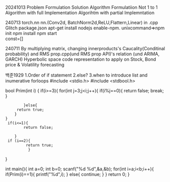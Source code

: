20241013
Problem Formulation
Solution Algorithm Formulatiion
Not 1 to 1 Algorithm with full Implementation
Algorihtm with partial Implemntation

240713
 torch.nn nn.(Conv2d, BatchNorm2d,ReLU,Flattern,Linear)    in .cpp
Glitch package.json apt-get install nodejs enable-npm. unixcommand=>npm init      npm install      npm start     
const=[]  


240711
By multiplying matrix, changing innerproducts's Caucality(Conditinal probability) and RMS prop.cpp(und RMS prop API)'s relation (und ARIMA, GARCH)
Hyperbolic space code representation to apply on Stock, Bond price & Volatility forecasting

백준1929 1.Order of if statement 2.else?  3.when to introduce list and inumerative forloops
#include <stdio.h>
#include <stdbool.h>

bool Prim(int i) {
    if(i>=3){
        for(int j=3;j<i;j++){
            if(i%j==0){
                return false;
                break;
            }

            }else{
         return true;
        }
    }
     if(i<=1){
            return false;

        }
     if (i==2){
             return true;
              }
}

int main(){
    int a=0;
    int b=0;
    scanf("%d %d",&a,&b);
    for(int i=a;i<b;i++){
        if(Prim(i)==1){
            printf("%d",i);
        }
        else{
            continue;
        }
    }
    return 0;
}

